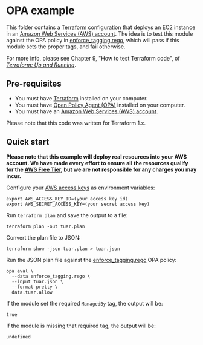 # OPA example

This folder contains a [Terraform](https://www.terraform.io/) configuration that deploys an EC2 instance in an [Amazon 
Web Services (AWS) account](http://aws.amazon.com/). The idea is to test this module against the OPA policy in 
[enforce_tagging.rego](../../../../opa/09-testing-terraform-code/enforce_tagging.rego), which will pass if this module
sets the proper tags, and fail otherwise.

For more info, please see Chapter 9, "How to test Terraform code", of
*[Terraform: Up and Running](http://www.terraformupandrunning.com)*.

## Pre-requisites

* You must have [Terraform](https://www.terraform.io/) installed on your computer.
* You must have [Open Policy Agent (OPA)](https://www.openpolicyagent.org/) installed on your computer.
* You must have an [Amazon Web Services (AWS) account](http://aws.amazon.com/).

Please note that this code was written for Terraform 1.x.

## Quick start

**Please note that this example will deploy real resources into your AWS account. We have made every effort to ensure
all the resources qualify for the [AWS Free Tier](https://aws.amazon.com/free/), but we are not responsible for any
charges you may incur.**

Configure your [AWS access
keys](http://docs.aws.amazon.com/general/latest/gr/aws-sec-cred-types.html#access-keys-and-secret-access-keys) as
environment variables:

```
export AWS_ACCESS_KEY_ID=(your access key id)
export AWS_SECRET_ACCESS_KEY=(your secret access key)
```

Run `terraform plan` and save the output to a file:

```
terraform plan -out tuar.plan
```

Convert the plan file to JSON:

```
terraform show -json tuar.plan > tuar.json
```

Run the JSON plan file against the [enforce_tagging.rego](../../../../opa/09-testing-terraform-code/enforce_tagging.rego)
OPA policy:

```
opa eval \
  --data enforce_tagging.rego \
  --input tuar.json \
  --format pretty \
  data.tuar.allow
```

If the module set the required `ManagedBy` tag, the output will be:

```
true
```

If the module is missing that required tag, the output will be:

```
undefined
```
